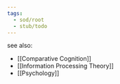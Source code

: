 ```yaml
---
tags:
  - sod/root
  - stub/todo
---
```

see also:
- [[Comparative Cognition]]
- [[Information Processing Theory]]
- [[Psychology]]


